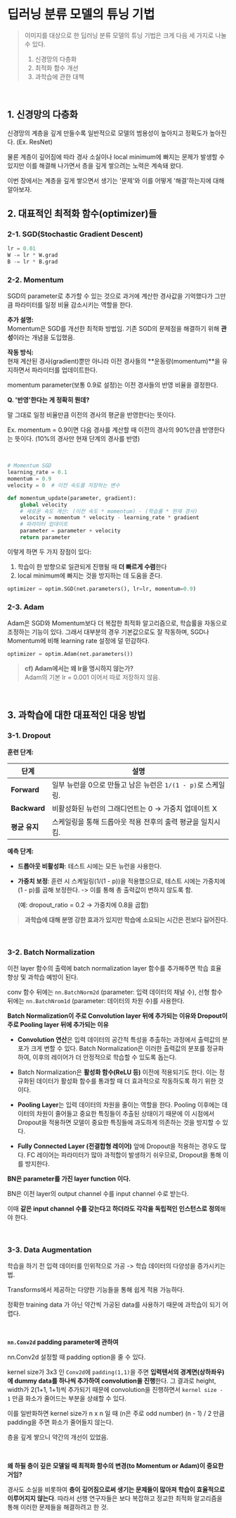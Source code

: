 # 딥러닝 분류 모델의 튜닝 기법

> 이미지를 대상으로 한 딥러닝 분류 모델의 튜닝 기법은 크게 다음 세 가지로 나눌 수 있다.
> 
> 1. 신경망의 다층화
> 2. 최적화 함수 개선
> 3. 과학습에 관한 대책

<br>

## 1. 신경망의 다층화

신경망의 계층을 깊게 만들수록 일반적으로 모델의 범용성이 높아지고 정확도가 높아진다. (Ex. ResNet)

물론 계층이 깊어짐에 따라 경사 소실이나 local minimum에 빠지는 문제가 발생할 수 있지만 이를 해결해 나가면서 층을 깊게 쌓으려는 노력은 계속돼 왔다.

이번 장에서는 계층을 깊게 쌓으면서 생기는 '문제'와 이를 어떻게 '해결'하는지에 대해 알아보자.
<br>

## 2. 대표적인 최적화 함수(optimizer)들

### 2-1. SGD(Stochastic Gradient Descent)

```python
lr = 0.01
W -= lr * W.grad
B -= lr * B.grad
```

### 2-2. Momentum

SGD의 parameter로 추가할 수 있는 것으로 과거에 계산한 경사값을 기억했다가 그만큼 파라미터를 일정 비율 감소시키는 역할을 한다.

**추가 설명:**  
Momentum은 SGD를 개선한 최적화 방법임. 기존 SGD의 문제점을 해결하기 위해 **관성**이라는 개념을 도입했음.

**작동 방식:**  
현재 계산된 경사(gradient)뿐만 아니라 이전 경사들의 **운동량(momentum)**을 유지하면서 파라미터를 업데이트한다.

momentum parameter(보통 0.9로 설정)는 이전 경사들의 반영 비율을 결정한다.

**Q. '반영'한다는 게 정확히 뭔데?**

말 그대로 일정 비율만큼 이전의 경사의 평균을 반영한다는 뜻이다.

Ex. momentum = 0.9이면 다음 경사를 계산할 때 이전의 경사의 90%만큼 반영한다는 뜻이다. (10%의 경사만 현재 단계의 경사를 반영)

<br>

```python
# Momentum SGD
learning_rate = 0.1
momentum = 0.9
velocity = 0  # 이전 속도를 저장하는 변수

def momentum_update(parameter, gradient):
    global velocity
    # 새로운 속도 계산: (이전 속도 * momentum) - (학습률 * 현재 경사)
    velocity = momentum * velocity - learning_rate * gradient
    # 파라미터 업데이트
    parameter = parameter + velocity
    return parameter
```

이렇게 하면 두 가지 장점이 있다:

1. 학습이 한 방향으로 일관되게 진행될 때 **더 빠르게 수렴**한다
2. local minimum에 빠지는 것을 방지하는 데 도움을 준다.

```python
optimizer = optim.SGD(net.parameters(), lr=lr, momentum=0.9)
```

### 2-3. Adam

Adam은 SGD와 Momentum보다 더 복잡한 최적화 알고리즘으로, 학습률을 자동으로 조정하는 기능이 있다. 그래서 대부분의 경우 기본값으로도 잘 작동하며, SGD나 Momentum에 비해 learning rate 설정에 덜 민감하다.

```python
optimizer = optim.Adam(net.parameters())
```

> **cf) Adam에서는 왜 lr을 명시하지 않는가?**  
> Adam의 기본 lr = 0.001 이어서 따로 저장하지 않음.

<br>

## 3. 과학습에 대한 대표적인 대응 방법

### 3-1. Dropout

**훈련 단계:**

| 단계 | 설명 |
|------|------|
| **Forward** | 일부 뉴런을 0으로 만들고 남은 뉴런은 `1/(1 - p)`로 스케일링. |
| **Backward** | 비활성화된 뉴런의 그래디언트는 0 → 가중치 업데이트 X |
| **평균 유지** | 스케일링을 통해 드롭아웃 적용 전후의 출력 평균을 일치시킴. |

**예측 단계:**

- **드롭아웃 비활성화**: 테스트 시에는 모든 뉴런을 사용한다.
- **가중치 보정**: 훈련 시 스케일링(1/(1 - p))을 적용했으므로, 테스트 시에는 가중치에 (1 - p)를 곱해 보정한다. -> 이를 통해 총 출력값이 변하지 않도록 함.

  (예: dropout_ratio = 0.2 → 가중치에 0.8을 곱함)

> **과학습에 대해 분명 강한 효과가 있지만 학습에 소요되는 시간은 전보다 길어진다.**

<br>

### 3-2. Batch Normalization

이전 layer 함수의 출력에 batch normalization layer 함수를 추가해주면 학습 효율 향상 및 과학습 예방이 된다.

conv 함수 뒤에는 `nn.BatchNorm2d` (parameter: 입력 데이터의 채널 수), 선형 함수 뒤에는 `nn.BatchNrom1d` (parameter: 데이터의 차원 수)를 사용한다.

**Batch Normalization이 주로 Convolution layer 뒤에 추가되는 이유와 Dropout이 주로 Pooling layer 뒤에 추가되는 이유**

- **Convolution 연산**은 입력 데이터의 공간적 특성을 추출하는 과정에서 출력값의 분포가 크게 변할 수 있다. Batch Normalization은 이러한 출력값의 분포를 정규화하여, 이후의 레이어가 더 안정적으로 학습할 수 있도록 돕는다.

- Batch Normalization은 **활성화 함수(ReLU 등)** 이전에 적용되기도 한다. 이는 정규화된 데이터가 활성화 함수를 통과할 때 더 효과적으로 작동하도록 하기 위한 것이다.

- **Pooling Layer**는 입력 데이터의 차원을 줄이는 역할을 한다. Pooling 이후에는 데이터의 차원이 줄어들고 중요한 특징들이 추출된 상태이기 때문에 이 시점에서 Dropout을 적용하면 모델이 중요한 특징들에 과도하게 의존하는 것을 방지할 수 있다.

- **Fully Connected Layer (전결합형 레이어)** 앞에 Dropout을 적용하는 경우도 많다. FC 레이어는 파라미터가 많아 과적합이 발생하기 쉬우므로, Dropout을 통해 이를 방지한다.

**BN은 parameter를 가진 layer function 이다.**

BN은 이전 layer의 output channel 수를 input channel 수로 받는다. 

이때 **같은 input channel 수를 갖는다고 하더라도 각각을 독립적인 인스턴스로 정의**해야 한다.

<br>

### 3-3. Data Augmentation

학습을 하기 전 입력 데이터를 인위적으로 가공 -> 학습 데이터의 다양성을 증가시키는 법.

Transforms에서 제공하는 다양한 기능들을 통해 쉽게 적용 가능하다.

정확한 training data 가 아닌 약간씩 가공된 data를 사용하기 때문에 과학습이 되기 어렵다.

<br>

**`nn.Conv2d` padding parameter에 관하여**

nn.Conv2d 설정할 때 padding option을 줄 수 있다.

kernel size가 3x3 인 `Conv2d`에 `padding(1,1)`을 주면 **입력텐서의 경계면(상하좌우)에 dummy data를 하나씩 추가하여 convolution을 진행**한다. 그 결과로 height, width가 2(1+1, 1+1)씩 추가되기 때문에 convolution을 진행하면서 `kernel size - 1` 만큼 화소가 줄어드는 부분을 상쇄할 수 있다.

이를 일반화하면 kernel size가 n x n 일 때 (n은 주로 odd number) (n - 1) / 2 만큼 padding을 주면 화소가 줄어들지 않는다.

층을 깊게 쌓으니 약간의 개선이 있었음.

<br>

**왜 하필 층이 깊은 모델일 때 최적화 함수의 변경(to Momentum or Adam)이 중요한거임?**

경사도 소실을 비롯하여 **층이 깊어짐으로써 생기는 문제들이 많아져 학습이 효율적으로 이루어지지 않는다**. 따라서 선행 연구자들은 보다 복잡하고 정교한 최적화 알고리즘을 통해 이러한 문제들을 해결하려고 한 것.